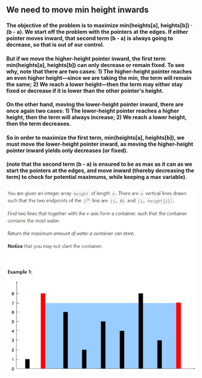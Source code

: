 ## We need to move min height inwards

#### The objective of the problem is to maximize min(heights[a], heights[b]) ⋅ (b - a). We start off the problem with the pointers at the edges. If either pointer moves inward, that second term (b - a) is always going to decrease, so that is out of our control. 

#### But if we move the higher-height pointer inward, the first term min(heights[a], heights[b]) can only decrease or remain fixed. To see why, note that there are two cases: 1) The higher-height pointer reaches an even higher height—since we are taking the min, the term will remain the same; 2) We reach a lower height—then the term may either stay fixed or decrease if it is lower than the other pointer's height.

#### On the other hand, moving the lower-height pointer inward, there are once again two cases: 1) The lower-height pointer reaches a higher height, then the term will always increase; 2) We reach a lower height, then the term decreases.

#### So in order to maximize the first term, min(heights[a], heights[b]), we must move the lower-height pointer inward, as moving the higher-height pointer inward yields only decreases (or fixed).
#### (note that the second term (b - a) is ensured to be as max as it can as we start the pointers at the edges, and move inward (thereby decreasing the term) to check for potential maximums, while keeping a max variable).


![ContainerWithMostWater](../Images/ContainerWithMostWater.png)
